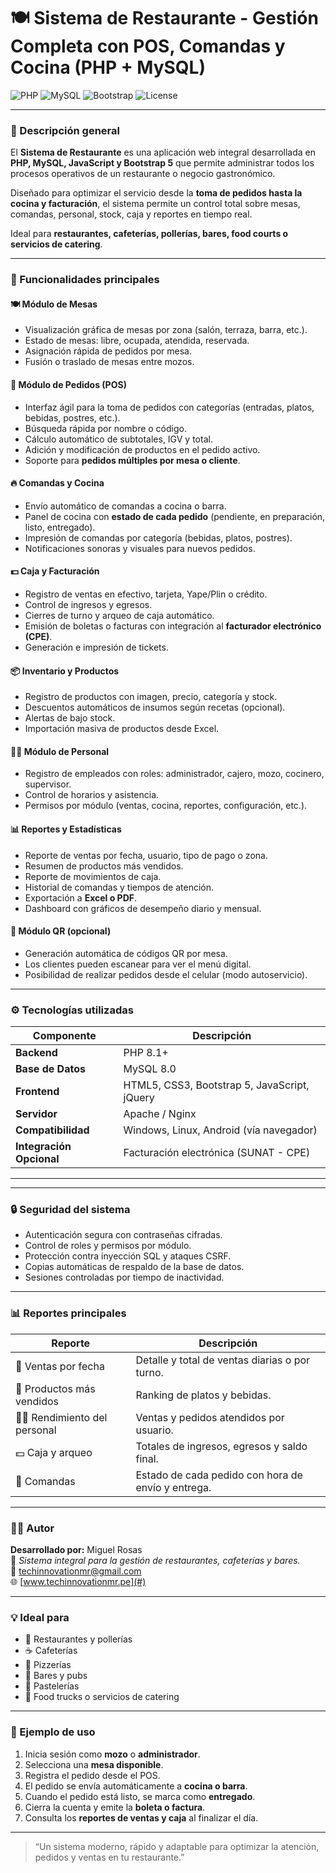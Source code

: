 # 🍽️ Sistema de Restaurante - Gestión Completa con POS, Comandas y Cocina (PHP + MySQL)

![PHP](https://img.shields.io/badge/PHP-8.1%2B-777BB4?logo=php&logoColor=white)
![MySQL](https://img.shields.io/badge/MySQL-8.0-blue?logo=mysql&logoColor=white)
![Bootstrap](https://img.shields.io/badge/Frontend-Bootstrap%205-blueviolet)
![License](https://img.shields.io/badge/Licencia-Open%20Source-green)

---

### 📘 Descripción general

El **Sistema de Restaurante** es una aplicación web integral desarrollada en **PHP, MySQL, JavaScript y Bootstrap 5** que permite administrar todos los procesos operativos de un restaurante o negocio gastronómico.

Diseñado para optimizar el servicio desde la **toma de pedidos hasta la cocina y facturación**, el sistema permite un control total sobre mesas, comandas, personal, stock, caja y reportes en tiempo real.

Ideal para **restaurantes, cafeterías, pollerías, bares, food courts o servicios de catering**.

---

### 🚀 Funcionalidades principales

#### 🍽️ Módulo de Mesas
- Visualización gráfica de mesas por zona (salón, terraza, barra, etc.).
- Estado de mesas: libre, ocupada, atendida, reservada.
- Asignación rápida de pedidos por mesa.
- Fusión o traslado de mesas entre mozos.

#### 🧾 Módulo de Pedidos (POS)
- Interfaz ágil para la toma de pedidos con categorías (entradas, platos, bebidas, postres, etc.).
- Búsqueda rápida por nombre o código.
- Cálculo automático de subtotales, IGV y total.
- Adición y modificación de productos en el pedido activo.
- Soporte para **pedidos múltiples por mesa o cliente**.

#### 🔥 Comandas y Cocina
- Envío automático de comandas a cocina o barra.
- Panel de cocina con **estado de cada pedido** (pendiente, en preparación, listo, entregado).
- Impresión de comandas por categoría (bebidas, platos, postres).
- Notificaciones sonoras y visuales para nuevos pedidos.

#### 💵 Caja y Facturación
- Registro de ventas en efectivo, tarjeta, Yape/Plin o crédito.
- Control de ingresos y egresos.
- Cierres de turno y arqueo de caja automático.
- Emisión de boletas o facturas con integración al **facturador electrónico (CPE)**.
- Generación e impresión de tickets.

#### 📦 Inventario y Productos
- Registro de productos con imagen, precio, categoría y stock.
- Descuentos automáticos de insumos según recetas (opcional).
- Alertas de bajo stock.
- Importación masiva de productos desde Excel.

#### 👨‍🍳 Módulo de Personal
- Registro de empleados con roles: administrador, cajero, mozo, cocinero, supervisor.
- Control de horarios y asistencia.
- Permisos por módulo (ventas, cocina, reportes, configuración, etc.).

#### 📊 Reportes y Estadísticas
- Reporte de ventas por fecha, usuario, tipo de pago o zona.
- Resumen de productos más vendidos.
- Reporte de movimientos de caja.
- Historial de comandas y tiempos de atención.
- Exportación a **Excel o PDF**.
- Dashboard con gráficos de desempeño diario y mensual.

#### 📱 Módulo QR (opcional)
- Generación automática de códigos QR por mesa.
- Los clientes pueden escanear para ver el menú digital.
- Posibilidad de realizar pedidos desde el celular (modo autoservicio).

---

### ⚙️ Tecnologías utilizadas

| Componente | Descripción |
|-------------|--------------|
| **Backend** | PHP 8.1+ |
| **Base de Datos** | MySQL 8.0 |
| **Frontend** | HTML5, CSS3, Bootstrap 5, JavaScript, jQuery |
| **Servidor** | Apache / Nginx |
| **Compatibilidad** | Windows, Linux, Android (vía navegador) |
| **Integración Opcional** | Facturación electrónica (SUNAT - CPE) |

---

---

### 🔒 Seguridad del sistema

- Autenticación segura con contraseñas cifradas.  
- Control de roles y permisos por módulo.  
- Protección contra inyección SQL y ataques CSRF.  
- Copias automáticas de respaldo de la base de datos.  
- Sesiones controladas por tiempo de inactividad.  

---

### 📊 Reportes principales

| Reporte | Descripción |
|----------|-------------|
| 📅 Ventas por fecha | Detalle y total de ventas diarias o por turno. |
| 🍔 Productos más vendidos | Ranking de platos y bebidas. |
| 👨‍🍳 Rendimiento del personal | Ventas y pedidos atendidos por usuario. |
| 💵 Caja y arqueo | Totales de ingresos, egresos y saldo final. |
| 🧾 Comandas | Estado de cada pedido con hora de envío y entrega. |

---

### 🧑‍💻 Autor

**Desarrollado por:** Miguel Rosas  
💼 *Sistema integral para la gestión de restaurantes, cafeterías y bares.*  
📧 techinnovationmr@gmail.com  
🌐 [www.techinnovationmr.pe](#)


---

### 💡 Ideal para

- 🍗 Restaurantes y pollerías  
- ☕ Cafeterías  
- 🍕 Pizzerías  
- 🍻 Bares y pubs  
- 🧁 Pastelerías  
- 🧆 Food trucks o servicios de catering  

---

### 🧾 Ejemplo de uso

1. Inicia sesión como **mozo** o **administrador**.  
2. Selecciona una **mesa disponible**.  
3. Registra el pedido desde el POS.  
4. El pedido se envía automáticamente a **cocina o barra**.  
5. Cuando el pedido está listo, se marca como **entregado**.  
6. Cierra la cuenta y emite la **boleta o factura**.  
7. Consulta los **reportes de ventas y caja** al finalizar el día.  

---

> “Un sistema moderno, rápido y adaptable para optimizar la atención, pedidos y ventas en tu restaurante.”


